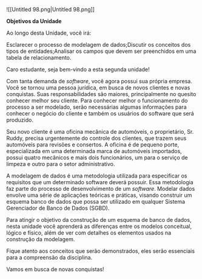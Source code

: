 ![[Untitled 98.png|Untitled 98.png]]

**Objetivos da Unidade**

Ao longo desta Unidade, você irá:

Esclarecer o processo de modelagem de dados;Discutir os conceitos dos tipos de entidades;Analisar os campos que devem ser preenchidos em uma tabela de relacionamento.

Caro estudante, seja bem-vindo a esta segunda unidade!

Com tanta demanda de _software_, você agora possui sua própria empresa. Você se tornou uma pessoa jurídica, em busca de novos clientes e novas conquistas. Suas responsabilidades são maiores, principalmente no quesito conhecer melhor seu cliente. Para conhecer melhor o funcionamento do processo a ser modelado, serão necessárias algumas informações para conhecer o negócio do cliente e também os usuários do software que será produzido.

Seu novo cliente é uma oficina mecânica de automóveis, o proprietário, Sr. Ruddy, precisa urgentemente do controle dos clientes, que trazem seus automóveis para revisões e consertos. A oficina é de pequeno porte, especializada em uma determinada marca de automóveis importados, possui quatro mecânicos e mais dois funcionários, um para o serviço de limpeza e outro para o setor administrativo.

A modelagem de dados é uma metodologia utilizada para especificar os requisitos que um determinado software deverá possuir. Essa metodologia faz parte do processo de desenvolvimento de um _software_. Modelar dados envolve uma série de aplicações teóricas e práticas, visando construir um esquema banco de dados que possa ser utilizado em qualquer Sistema Gerenciador de Banco de Dados (SGBD).

Para atingir o objetivo da construção de um esquema de banco de dados, nesta unidade você aprenderá as diferenças entre os modelos conceitual, lógico e físico, além de ver com detalhes os elementos usados na construção da modelagem.

Fique atento aos conceitos que serão demonstrados, eles serão essenciais para a compreensão da disciplina.

Vamos em busca de novas conquistas!